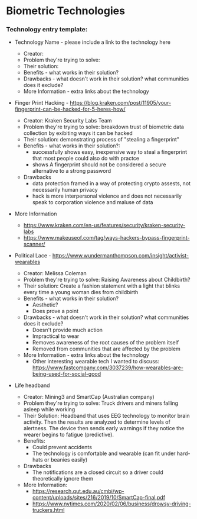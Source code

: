 # Biometric Technologies


### Technology entry template:
- Technology Name - please include a link to the technology here
  - Creator:
  - Problem they're trying to solve:
  - Their solution:
  - Benefits - what works in their solution?
  - Drawbacks - what doesn't work in their solution? what communities does it exclude? 
  - More Information - extra links about the technology


- Finger Print Hacking - https://blog.kraken.com/post/11905/your-fingerprint-can-be-hacked-for-5-heres-how/
  - Creator: Kraken Security Labs Team
  - Problem they're trying to solve: breakdown trust of biometric data collection by exibiting ways it can be hacked
  - Their solution: demonstrating process of "stealing a fingerprint"
  - Benefits - what works in their solution?:
      - successfully shows easy, inexpensive way to steal a fingerprint that most people could also do with practce
      - shows A fingerprint should not be considered a secure alternative to a strong password
  - Drawbacks
      - data protection framed in a way of protecting crypto assests, not necessarily human privacy
      - hack is more interpersonal violence and does not necessarily speak to corporation violence and maluse of data
 - More Information
      - https://www.kraken.com/en-us/features/security/kraken-security-labs
      - https://www.makeuseof.com/tag/ways-hackers-bypass-fingerprint-scanner/

- Political Lace - https://www.wundermanthompson.com/insight/activist-wearables
  - Creator: Melissa Coleman
  - Problem they're trying to solve: Raising Awareness about Childbirth?
  - Their solution: Create a fashion statement with a light that blinks every time a young woman dies from childbirth 
  - Benefits - what works in their solution?
      - Aesthetic?
      - Does prove a point
  - Drawbacks - what doesn't work in their solution? what communities does it exclude? 
      - Doesn't provide much action
      - Impractical to wear
      - Removes awareness of the root causes of the problem itself
      - Removed from communities that are affected by the problem 
  - More Information - extra links about the technology
      -  Other interesting wearable tech I wanted to discuss: https://www.fastcompany.com/3037239/how-wearables-are-being-used-for-social-good



- Life headband
  - Creator: Mining3 and SmartCap (Australian company)
  - Problem they're trying to solve: Truck drivers and miners falling asleep while working
  - Their Solution: Headband that uses EEG technology to monitor brain activity.  Then the results are analyzed to determine levels of alertness.  The device then sends early warnings if they notice the wearer begins to fatigue (predictive).
  - Benefits:
      - Could prevent accidents
      - The technology is comfortable and wearable (can fit under hard-hats or beanies easily)   
  - Drawbacks
    - The notifications are a closed circuit so a driver could theoretically ignore them
  - More Information: 
    - https://research.qut.edu.au/cmbi/wp-content/uploads/sites/216/2019/10/SmartCap-final.pdf
    - https://www.nytimes.com/2020/02/06/business/drowsy-driving-truckers.html 
